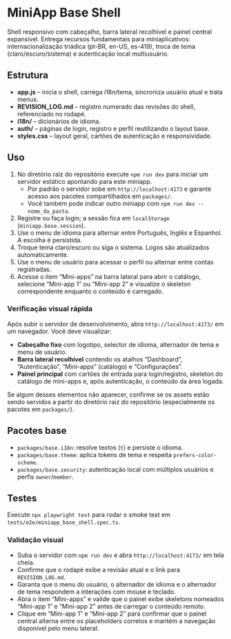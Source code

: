 # MiniApp Base Shell

Shell responsivo com cabeçalho, barra lateral recolhível e painel central expansível. Entrega recursos fundamentais para miniaplicativos: internacionalização triádica (pt-BR, en-US, es-419), troca de tema (claro/escuro/sistema) e autenticação local multiusuário.

## Estrutura
- **app.js** – inicia o shell, carrega i18n/tema, sincroniza usuário atual e trata menus.
- **REVISION_LOG.md** – registro numerado das revisões do shell, referenciado no rodapé.
- **i18n/** – dicionários de idioma.
- **auth/** – páginas de login, registro e perfil reutilizando o layout base.
- **styles.css** – layout geral, cartões de autenticação e responsividade.

## Uso
1. No diretório raiz do repositório execute `npm run dev` para iniciar um servidor estático apontando para este miniapp.
   - Por padrão o servidor sobe em `http://localhost:4173` e garante acesso aos pacotes compartilhados em `packages/`.
   - Você também pode indicar outro miniapp com `npm run dev -- nome_da_pasta`.
2. Registre ou faça login; a sessão fica em `localStorage` (`miniapp.base.session`).
3. Use o menu de idioma para alternar entre Português, Inglês e Espanhol. A escolha é persistida.
4. Troque tema claro/escuro ou siga o sistema. Logos são atualizados automaticamente.
5. Use o menu de usuário para acessar o perfil ou alternar entre contas registradas.
6. Acesse o item “Mini-apps” na barra lateral para abrir o catálogo, selecione “Mini-app 1” ou “Mini-app 2” e visualize o skeleton correspondente enquanto o conteúdo é carregado.

### Verificação visual rápida
Após subir o servidor de desenvolvimento, abra `http://localhost:4173/` em um navegador.
Você deve visualizar:

- **Cabeçalho fixo** com logotipo, selector de idioma, alternador de tema e menu de usuário.
- **Barra lateral recolhível** contendo os atalhos “Dashboard”, “Autenticação”, “Mini-apps” (catálogo) e “Configurações”.
- **Painel principal** com cartões de entrada para login/registro, skeleton do catálogo de mini-apps e, após autenticação, o conteúdo da área logada.

Se algum desses elementos não aparecer, confirme se os assets estão sendo servidos a partir do diretório raiz do repositório (especialmente os pacotes em `packages/`).

## Pacotes base
- `packages/base.i18n`: resolve textos (`t`) e persiste o idioma.
- `packages/base.theme`: aplica tokens de tema e respeita `prefers-color-scheme`.
- `packages/base.security`: autenticação local com múltiplos usuários e perfis `owner`/`member`.

## Testes
Execute `npx playwright test` para rodar o smoke test em `tests/e2e/miniapp_base_shell.spec.ts`.

### Validação visual
- Suba o servidor com `npm run dev` e abra `http://localhost:4173/` em tela cheia.
- Confirme que o rodapé exibe a revisão atual e o link para `REVISION_LOG.md`.
- Garanta que o menu do usuário, o alternador de idioma e o alternador de tema respondem a interações com mouse e teclado.
- Abra o item “Mini-apps” e valide que o painel exibe skeletons nomeados “Mini-app 1” e “Mini-app 2” antes de carregar o conteúdo remoto.
- Clique em “Mini-app 1” e “Mini-app 2” para confirmar que o painel central alterna entre os placeholders corretos e mantém a navegação disponível pelo menu lateral.
